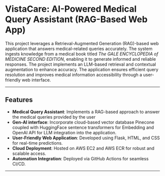# VistaCare: AI-Powered Medical Query Assistant (RAG-Based Web App)

This project leverages a Retrieval-Augmented Generation (RAG)-based web application that answers medical-related queries accurately. The system ingests knowledge from a medical book titled *The GALE ENCYCLOPEDIA of MEDICINE SECOND EDITION*, enabling it to generate informed and reliable responses. The project implements an LLM-based retrieval and contextual augmentation to enhance accuracy. The application ensures efficient query resolution and improves medical information accessibility through a user-friendly web interface. 

---

## Features  

- **Medical Query Assistant**: Implements a RAG-based approach to answer the medical queries provided by the user
- **Gen-AI interface**: Incorporate cloud-based vector database Pinecone coupled with HuggingFace sentence transformers for Embedding and OpenAI API for LLM integration into the application. 
- **User-Friendly Web Application**: Developed using Flask, HTML, and CSS for real-time predictions.  
- **Cloud Deployment**: Hosted on AWS EC2 and AWS ECR for robust and scalable access.  
- **Automation Integration**: Deployed via GitHub Actions for seamless CI/CD.  

---
